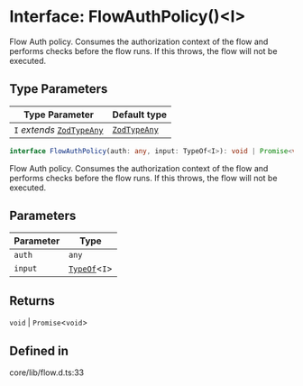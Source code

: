 # Interface: FlowAuthPolicy()\<I\>

Flow Auth policy. Consumes the authorization context of the flow and
performs checks before the flow runs. If this throws, the flow will not
be executed.

## Type Parameters

| Type Parameter | Default type |
| ------ | ------ |
| `I` *extends* [`ZodTypeAny`](../namespaces/z/type-aliases/ZodTypeAny.md) | [`ZodTypeAny`](../namespaces/z/type-aliases/ZodTypeAny.md) |

```ts
interface FlowAuthPolicy(auth: any, input: TypeOf<I>): void | Promise<void>
```

Flow Auth policy. Consumes the authorization context of the flow and
performs checks before the flow runs. If this throws, the flow will not
be executed.

## Parameters

| Parameter | Type |
| ------ | ------ |
| `auth` | `any` |
| `input` | [`TypeOf`](../namespaces/z/type-aliases/TypeOf.md)\<`I`\> |

## Returns

`void` \| `Promise`\<`void`\>

## Defined in

core/lib/flow.d.ts:33
